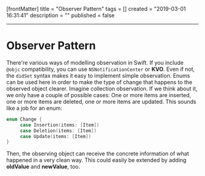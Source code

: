 [frontMatter]
title = "Observer Pattern"
tags = []
created = "2019-03-01 16:31:41"
description = ""
published = false

---

# Observer Pattern

There\'re various ways of modelling observation in Swift. If you include
`@objc` compatibility, you can use `NSNotificationCenter` or **KVO**.
Even if not, the `didSet` syntax makes it easy to implement simple
observation. Enums can be used here in order to make the type of change
that happens to the observed object clearer. Imagine collection
observation. If we think about it, we only have a couple of possible
cases: One or more items are inserted, one or more items are deleted,
one or more items are updated. This sounds like a job for an enum:

``` Swift
enum Change {
     case Insertion(items: [Item])
     case Deletion(items: [Item])
     case Update(items: [Item])
}
```

Then, the observing object can receive the concrete information of what
happened in a very clean way. This could easily be extended by adding
**oldValue** and **newValue**, too.
